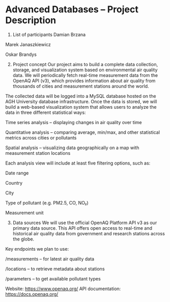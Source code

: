 

# Advanced Databases – Project Description
1. List of participants
Damian Brzana

Marek Janaszkiewicz

Oskar Brandys


2. Project concept
Our project aims to build a complete data collection, storage, and visualization system based on environmental air quality data. We will periodically fetch real-time measurement data from the OpenAQ API (v3), which provides information about air quality from thousands of cities and measurement stations around the world.

The collected data will be logged into a MySQL database hosted on the AGH University database infrastructure. Once the data is stored, we will build a web-based visualization system that allows users to analyze the data in three different statistical ways:

Time series analysis – displaying changes in air quality over time

Quantitative analysis – comparing average, min/max, and other statistical metrics across cities or pollutants

Spatial analysis – visualizing data geographically on a map with measurement station locations

Each analysis view will include at least five filtering options, such as:

Date range

Country

City

Type of pollutant (e.g. PM2.5, CO, NO₂)

Measurement unit

3. Data sources
We will use the official OpenAQ Platform API v3 as our primary data source. This API offers open access to real-time and historical air quality data from government and research stations across the globe.

Key endpoints we plan to use:

/measurements – for latest air quality data

/locations – to retrieve metadata about stations

/parameters – to get available pollutant types

Website: https://www.openaq.org/
API documentation: https://docs.openaq.org/

